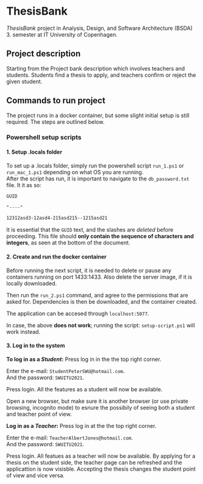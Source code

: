 # ThesisBank

_ThesisBank_ project in Analysis, Design, and Software Architecture (BSDA) 3. semester at IT University of Copenhagen.

## Project description

Starting from the Project bank description which involves teachers and students. Students find a thesis to apply, and teachers confirm or reject the given student. 

## Commands to run project
The project runs in a docker container, but some slight initial setup is still required.
The steps are outlined below.

### Powershell setup scripts
  
#### **1. Setup .locals folder**

To set up a .locals folder, simply run the powershell script   ```run_1.ps1``` or ```run_mac_1.ps1```  depending on what OS you are running.<br>
After the script has run, it is important to navigate to the ```db_password.txt``` file. It it as so:
  ```txt
  GUID

"----"

12312asd3-12asd4-215asd215--1215asd21
```

It is essential that the `GUID` text, and the slashes are _deleted_ before proceeding. This file should **only contain the sequence of characters and integers**, as seen at the bottom of the document.

#### **2. Create and run the docker container**

Before running the next script, it is needed to delete or pause any containers running on port 1433:1433.
Also delete the server image, if it is locally downloaded.

Then run the  ```run_2.ps1``` command, and agree to the permissions that are asked for. 
Dependencies is then be downloaded, and the container created.

The application can be accesed through  ```localhost:5077```.

In case, the above **does not work**; running the script: `setup-script.ps1` will work instead.

#### **3. Log in to the system**

**To log in as a _Student_:** Press log in in the the top right corner.

Enter the e-mail: `StudentPeterSWU@hotmail.com`.<br>
And the password: `SWUITU2021`. 

Press login. All the features as a student will now be available.

Open a new browser, but make sure it is another browser (or use private browsing, incognito mode) to esnure the possibily of seeing both a student and teacher point of view.

**Log in as a _Teacher_:** Press log in at the the top right corner.

Enter the e-mail: `TeacherAlbertJones@hotmail.com`.<br> 
And the password: `SWUITU2021`. 

Press login. All featues as a teacher will now be available. By applying for a thesis on the student side, the teacher page can be refreshed and the applicattion is now visisble. Accepting the thesis changes the student point of view and vice versa. 
